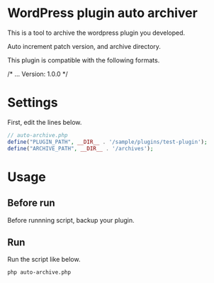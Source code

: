 # WordPress plugin auto archiver

This is a tool to archive the wordpress plugin you developed.

Auto increment patch version, and archive directory.

This plugin is compatible with the following formats.

/*
...
Version: 1.0.0
*/



# Settings

First, edit the lines below.


```php
// auto-archive.php
define("PLUGIN_PATH", __DIR__ . '/sample/plugins/test-plugin');
define("ARCHIVE_PATH", __DIR__ . '/archives');
```

# Usage

## Before run

Before runnning script, backup your plugin.

## Run

Run the script like below.

```
php auto-archive.php
```
